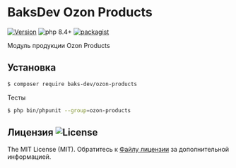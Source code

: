 # BaksDev Ozon Products

[![Version](https://img.shields.io/badge/version-7.2.21-blue)](https://github.com/baks-dev/ozon-products/releases)
![php 8.4+](https://img.shields.io/badge/php-min%208.4-red.svg)
[![packagist](https://img.shields.io/badge/packagist-green)](https://packagist.org/packages/baks-dev/ozon-products)

Модуль продукции Ozon Products

## Установка

``` bash
$ composer require baks-dev/ozon-products
```

Тесты

``` bash
$ php bin/phpunit --group=ozon-products
```

## Лицензия ![License](https://img.shields.io/badge/MIT-green)

The MIT License (MIT). Обратитесь к [Файлу лицензии](LICENSE.md) за дополнительной информацией.

